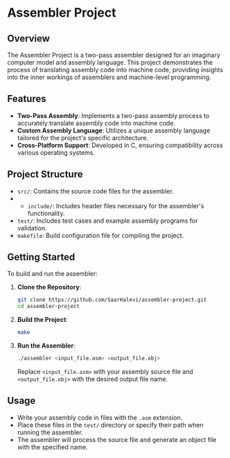 
# Assembler Project

## Overview

The Assembler Project is a two-pass assembler designed for an imaginary computer model and assembly language.
This project demonstrates the process of translating assembly code into machine code, providing insights into the inner workings of assemblers and machine-level programming.

## Features

- **Two-Pass Assembly**: Implements a two-pass assembly process to accurately translate assembly code into machine code.
- **Custom Assembly Language**: Utilizes a unique assembly language tailored for the project's specific architecture.
- **Cross-Platform Support**: Developed in C, ensuring compatibility across various operating systems.

## Project Structure

- `src/`: Contains the source code files for the assembler.
- - `include/`: Includes header files necessary for the assembler's functionality.
- `test/`: Includes test cases and example assembly programs for validation.
- `makefile`: Build configuration file for compiling the project.

## Getting Started

To build and run the assembler:

1. **Clone the Repository**:

   ```bash
   git clone https://github.com/SaarHalevi/assembler-project.git
   cd assembler-project
   ```

2. **Build the Project**:

   ```bash
   make
   ```

3. **Run the Assembler**:

   ```bash
   ./assembler <input_file.asm> <output_file.obj>
   ```

   Replace `<input_file.asm>` with your assembly source file and `<output_file.obj>` with the desired output file name.

## Usage

- Write your assembly code in files with the `.asm` extension.
- Place these files in the `test/` directory or specify their path when running the assembler.
- The assembler will process the source file and generate an object file with the specified name.

  
